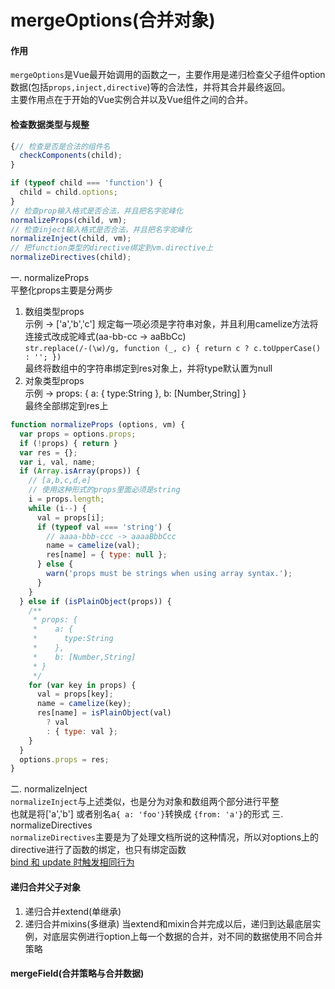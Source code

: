 # mergeOptions(合并对象)

#### 作用
`mergeOptions`是Vue最开始调用的函数之一，主要作用是递归检查父子组件option数据(包括`props,inject,directive`)等的合法性，并将其合并最终返回。  
主要作用点在于开始的Vue实例合并以及Vue组件之间的合并。

#### 检查数据类型与规整
``` javascript
{// 检查是否是合法的组件名
  checkComponents(child);
}

if (typeof child === 'function') {
  child = child.options;
}
// 检查prop输入格式是否合法，并且把名字驼峰化
normalizeProps(child, vm);
// 检查inject输入格式是否合法，并且把名字驼峰化
normalizeInject(child, vm);
// 把function类型的directive绑定到vm.directive上
normalizeDirectives(child);
```
一. normalizeProps  
平整化props主要是分两步
1. 数组类型props  
示例 -> ['a','b','c'] 规定每一项必须是字符串对象，并且利用camelize方法将连接式改成驼峰式(aa-bb-cc -> aaBbCc)  
``str.replace(/-(\w)/g, function (_, c) { return c ? c.toUpperCase() : ''; })``  
最终将数组中的字符串绑定到res对象上，并将type默认置为null
2. 对象类型props  
示例 -> 
props: {
 a: {
   type:String
 },
 b: [Number,String]
}  
最终全部绑定到res上
```javascript
function normalizeProps (options, vm) {
  var props = options.props;
  if (!props) { return }
  var res = {};
  var i, val, name;
  if (Array.isArray(props)) {
    // [a,b,c,d,e]
    // 使用这种形式的props里面必须是string
    i = props.length;
    while (i--) {
      val = props[i];
      if (typeof val === 'string') {
        // aaaa-bbb-ccc -> aaaaBbbCcc
        name = camelize(val);
        res[name] = { type: null };
      } else {
        warn('props must be strings when using array syntax.');
      }
    }
  } else if (isPlainObject(props)) {
    /**
     * props: {
     *    a: {
     *      type:String
     *    },
     *    b: [Number,String]
     * }
     */
    for (var key in props) {
      val = props[key];
      name = camelize(key);
      res[name] = isPlainObject(val)
        ? val
        : { type: val };
    }
  }
  options.props = res;
}
```
二. normalizeInject  
``normalizeInject``与上述类似，也是分为对象和数组两个部分进行平整  
也就是将['a','b'] 或者别名a``{ a: 'foo'}``转换成  ``{from: 'a'}``的形式
三. normalizeDirectives  
``normalizeDirectives``主要是为了处理文档所说的这种情况，所以对options上的directive进行了函数的绑定，也只有绑定函数  
[bind 和 update 时触发相同行为](https://cn.vuejs.org/v2/guide/custom-directive.html)

#### 递归合并父子对象
1. 递归合并extend(单继承)
2. 递归合并mixins(多继承)
当extend和mixin合并完成以后，递归到达最底层实例，对底层实例进行option上每一个数据的合并，对不同的数据使用不同合并策略
#### mergeField(合并策略与合并数据)


